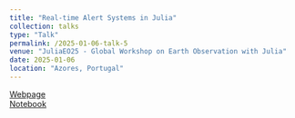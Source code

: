 ```yaml
---
title: "Real-time Alert Systems in Julia"
collection: talks
type: "Talk"
permalink: /2025-01-06-talk-5
venue: "JuliaEO25 - Global Workshop on Earth Observation with Julia"
date: 2025-01-06
location: "Azores, Portugal"
---
```


[Webpage](https://aircentre.github.io/JuliaEO25/)  
[Notebook](https://github.com/AIRCentre/JuliaEO25/tree/main/notebooks/day-1_2025-01-06/dash)